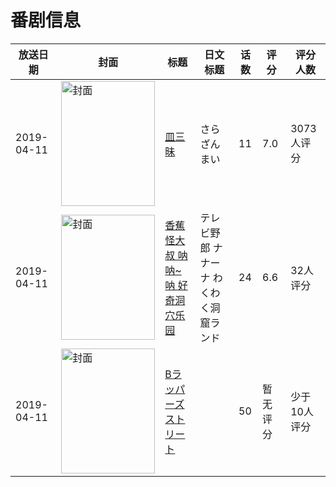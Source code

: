 # 番剧信息

|放送日期|封面|标题|日文标题|话数|评分|评分人数|
|---|---|---|---|---|---|---|
|2019-04-11|<img src="//lain.bgm.tv/pic/cover/c/ca/e6/239646_x7BYi.jpg" alt="封面" style="width:150px;height:200px;object-fit:cover;">|[皿三昧](https://bangumi.tv/subject/239646)|さらざんまい|11|7.0|3073人评分|
|2019-04-11|<img src="//lain.bgm.tv/pic/cover/c/d8/a5/279475_MUdAu.jpg" alt="封面" style="width:150px;height:200px;object-fit:cover;">|[香蕉怪大叔 呐呐~呐 好奇洞穴乐园](https://bangumi.tv/subject/279475)|テレビ野郎 ナナーナ わくわく洞窟ランド|24|6.6|32人评分|
|2019-04-11|<img src="//lain.bgm.tv/pic/cover/c/46/50/306161_J8I37.jpg" alt="封面" style="width:150px;height:200px;object-fit:cover;">|[Bラッパーズ ストリート](https://bangumi.tv/subject/306161)||50|暂无评分|少于10人评分|
